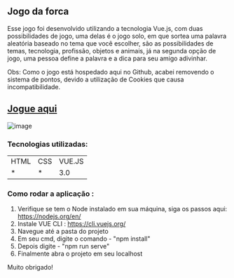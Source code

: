 <h2>Jogo da forca</h2>

Esse jogo foi desenvolvido utilizando a tecnologia Vue.js, com duas possibilidades de jogo, uma delas é o jogo solo, em que sortea uma palavra aleatória baseado no tema que você escolher, são as possibilidades de temas, tecnologia, profissão, objetos e animais, já na segunda opção de jogo, uma pessoa define a palavra e a dica para seu amigo adivinhar.

Obs: Como o jogo está hospedado aqui no Github, acabei removendo o sistema de pontos, devido a utilização de Cookies que causa incompatibilidade.

<h2><a href="https://marlondener.github.io/jogo-da-forca/">Jogue aqui</a></h2>

![image](https://user-images.githubusercontent.com/70349830/115104336-1b48cd00-9f2e-11eb-913b-6186a71169ca.png)

<h3>Tecnologias utilizadas:</h3>
<table>
  <tr>
    <td>HTML</td>
    <td>CSS</td>
    <td>VUE.JS</td>
  </tr>
   <tr>
    <td>*</td>
    <td>*</td>
    <td>3.0</td>
  </tr>
  
  
</table>

<h3>Como rodar a aplicação :</h3>

1) Verifique se tem o Node instalado em sua máquina, siga os passos aqui: https://nodejs.org/en/
2) Instale VUE CLI : https://cli.vuejs.org/
3) Navegue até a pasta do projeto
4) Em seu cmd, digite o comando - "npm install"
5) Depois digite - "npm run serve"
6) Finalmente abra o projeto em seu localhost



Muito obrigado!


